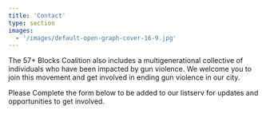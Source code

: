 ```yaml
---
title: 'Contact'
type: section
images:
  - '/images/default-open-graph-cover-16-9.jpg'
---
```


The 57+ Blocks Coalition also includes a multigenerational collective of
individuals who have been impacted by gun violence. We welcome you to join this
movement and get involved in ending gun violence in our city.

Please Complete the form below to be added to our listserv for updates and
opportunities to get involved.

<script>

window.addEventListener('load', () => {
  const initFrame = window.fiftysevenblocks.insertFrame(
    'https://docs.google.com/forms/d/e/1FAIpQLSfqUrXC7b1kva9eK67ZYbiQu2bluklBMCKN_OHziyG6QyLZtg/viewform?embedded=true')
  initFrame()
  window.addEventListener('resize',
    window.fiftysevenblocks.resizeFrame('#iframe-container iframe'))
})

</script>

<div class='iframe-embed'>
  <div id='iframe-container'>
  </div>
</div>
